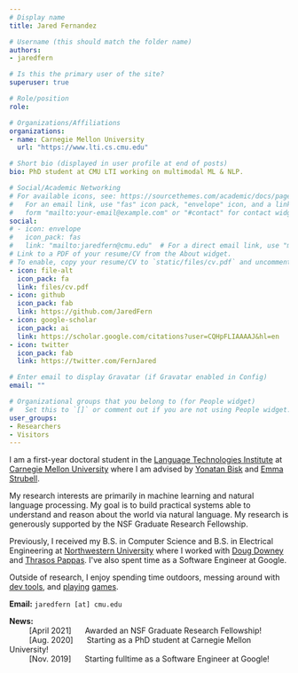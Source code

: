 ```yaml
---
# Display name
title: Jared Fernandez

# Username (this should match the folder name)
authors:
- jaredfern

# Is this the primary user of the site?
superuser: true

# Role/position
role:

# Organizations/Affiliations
organizations:
- name: Carnegie Mellon University
  url: "https://www.lti.cs.cmu.edu"

# Short bio (displayed in user profile at end of posts)
bio: PhD student at CMU LTI working on multimodal ML & NLP.

# Social/Academic Networking
# For available icons, see: https://sourcethemes.com/academic/docs/page-builder/#icons
#   For an email link, use "fas" icon pack, "envelope" icon, and a link in the
#   form "mailto:your-email@example.com" or "#contact" for contact widget.
social:
# - icon: envelope
#   icon_pack: fas
#   link: "mailto:jaredfern@cmu.edu"  # For a direct email link, use "mailto:test@example.org".
# Link to a PDF of your resume/CV from the About widget.
# To enable, copy your resume/CV to `static/files/cv.pdf` and uncomment the lines below.
- icon: file-alt
  icon_pack: fa
  link: files/cv.pdf
- icon: github
  icon_pack: fab
  link: https://github.com/JaredFern
- icon: google-scholar
  icon_pack: ai
  link: https://scholar.google.com/citations?user=CQHpFLIAAAAJ&hl=en
- icon: twitter
  icon_pack: fab
  link: https://twitter.com/FernJared

# Enter email to display Gravatar (if Gravatar enabled in Config)
email: ""

# Organizational groups that you belong to (for People widget)
#   Set this to `[]` or comment out if you are not using People widget.
user_groups:
- Researchers
- Visitors
---
```


 I am a first-year doctoral student in the [Language Technologies Institute](https://lti.cs.cmu.edu) at [Carnegie Mellon University](https://cmu.edu) where I am advised by [Yonatan Bisk](https://yonatanbisk.com/) and [Emma Strubell](https://strubell.github.io/).

 My research interests are primarily in machine learning and natural language processing. My goal is to build practical systems able to understand and reason about the world via natural language. My research is generously supported by the NSF Graduate Research Fellowship.

 Previously, I received my B.S. in Computer Science and B.S. in Electrical Engineering at [Northwestern University](https://northwestern.edu) where I worked with [Doug Downey](https://users.cs.northwestern.edu/~ddowney/) and [Thrasos Pappas](http://users.eecs.northwestern.edu/~pappas/).  I've also spent time as a Software Engineer at Google.

Outside of research, I enjoy spending time outdoors, messing around with [dev tools](https://github.com/JaredFern/DotFiles), and [playing](https://en.wikipedia.org/wiki/Dominion_(card_game)) [games](https://en.wikipedia.org/wiki/Super_Smash_Bros._Melee).

**Email:** `jaredfern [at] cmu.edu`

**News:** <br>
$\qquad$ [April 2021] $\quad$ Awarded an NSF Graduate Research Fellowship! <br/>
$\qquad$ [Aug. 2020] $\quad$ Starting as a PhD student at Carnegie Mellon University!<br/>
$\qquad$ [Nov. 2019] $\quad$ Starting fulltime as a Software Engineer at Google!
